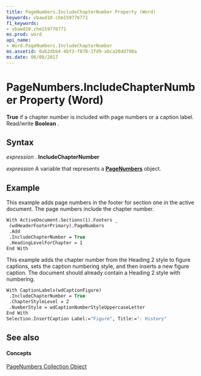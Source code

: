 ```yaml
---
title: PageNumbers.IncludeChapterNumber Property (Word)
keywords: vbawd10.chm159776771
f1_keywords:
- vbawd10.chm159776771
ms.prod: word
api_name:
- Word.PageNumbers.IncludeChapterNumber
ms.assetid: 0ab2dbb4-4bf3-f878-1fd9-abca20dd790a
ms.date: 06/08/2017
---
```



# PageNumbers.IncludeChapterNumber Property (Word)

 **True** if a chapter number is included with page numbers or a caption label. Read/write **Boolean** .


## Syntax

 _expression_ . **IncludeChapterNumber**

 _expression_ A variable that represents a **[PageNumbers](Word.pagenumbers.md)** object.


## Example

This example adds page numbers in the footer for section one in the active document. The page numbers include the chapter number.


```vb
With ActiveDocument.Sections(1).Footers _ 
 (wdHeaderFooterPrimary).PageNumbers 
 .Add 
 .IncludeChapterNumber = True 
 .HeadingLevelForChapter = 1 
End With
```

This example adds the chapter number from the Heading 2 style to figure captions, sets the caption numbering style, and then inserts a new figure caption. The document should already contain a Heading 2 style with numbering.




```vb
With CaptionLabels(wdCaptionFigure) 
 .IncludeChapterNumber = True 
 .ChapterStyleLevel = 2 
 .NumberStyle = wdCaptionNumberStyleUppercaseLetter 
End With 
Selection.InsertCaption Label:="Figure", Title:=": History"
```


## See also


#### Concepts


[PageNumbers Collection Object](Word.pagenumbers.md)


